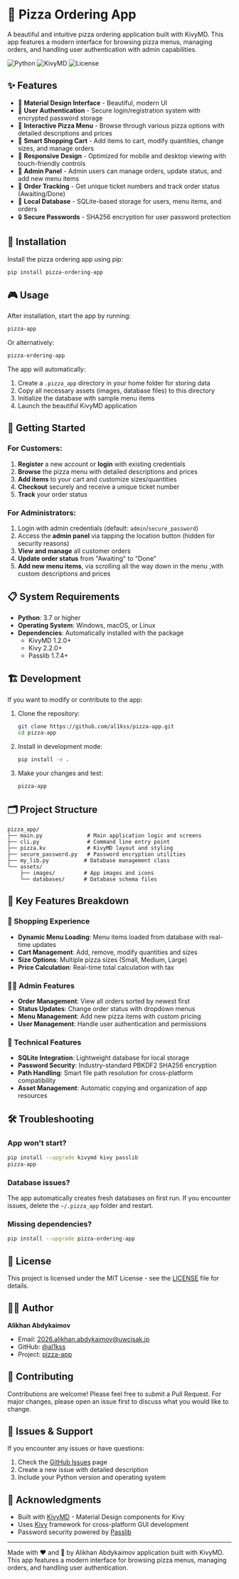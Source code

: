 # 🍕 Pizza Ordering App

A beautiful and intuitive pizza ordering application built with KivyMD. This app features a modern interface for browsing pizza menus, managing orders, and handling user authentication with admin capabilities.

![Python](https://img.shields.io/badge/python-v3.7+-blue.svg)
![KivyMD](https://img.shields.io/badge/kivymd-v1.2.0+-orange.svg)
![License](https://img.shields.io/badge/license-MIT-green.svg)

## ✨ Features

- 🎨 **Material Design Interface** - Beautiful, modern UI
- 👤 **User Authentication** - Secure login/registration system with encrypted password storage
- 🍕 **Interactive Pizza Menu** - Browse through various pizza options with detailed descriptions and prices
- 🛒 **Smart Shopping Cart** - Add items to cart, modify quantities, change sizes, and manage orders
- 📱 **Responsive Design** - Optimized for mobile and desktop viewing with touch-friendly controls
- 👑 **Admin Panel** - Admin users can manage orders, update status, and add new menu items
- 🎫 **Order Tracking** - Get unique ticket numbers and track order status (Awaiting/Done)
- 💾 **Local Database** - SQLite-based storage for users, menu items, and orders
- 🔒 **Secure Passwords** - SHA256 encryption for user password protection

## 🚀 Installation

Install the pizza ordering app using pip:

```bash
pip install pizza-ordering-app
```

## 🎮 Usage

After installation, start the app by running:

```bash
pizza-app
```

Or alternatively:

```bash
pizza-ordering-app
```

The app will automatically:
1. Create a `.pizza_app` directory in your home folder for storing data
2. Copy all necessary assets (images, database files) to this directory
3. Initialize the database with sample menu items
4. Launch the beautiful KivyMD application

## 🔐 Getting Started

### For Customers:
1. **Register** a new account or **login** with existing credentials
2. **Browse** the pizza menu with detailed descriptions and prices
3. **Add items** to your cart and customize sizes/quantities
4. **Checkout** securely and receive a unique ticket number
5. **Track** your order status

### For Administrators:
1. Login with admin credentials (default: `admin`/`secure_password`)
2. Access the **admin panel** via tapping the location button (hidden for security reasons)
3. **View and manage** all customer orders
4. **Update order status** from "Awaiting" to "Done"
5. **Add new menu items**, via scrolling all the way down in the menu ,with custom descriptions and prices

## 📋 System Requirements

- **Python**: 3.7 or higher
- **Operating System**: Windows, macOS, or Linux
- **Dependencies**: Automatically installed with the package
  - KivyMD 1.2.0+
  - Kivy 2.2.0+
  - Passlib 1.7.4+

## 🏗️ Development

If you want to modify or contribute to the app:

1. Clone the repository:
   ```bash
   git clone https://github.com/al1kss/pizza-app.git
   cd pizza-app
   ```

2. Install in development mode:
   ```bash
   pip install -e .
   ```

3. Make your changes and test:
   ```bash
   pizza-app
   ```

## 🗂️ Project Structure

```
pizza_app/
├── main.py              # Main application logic and screens
├── cli.py               # Command line entry point
├── pizza.kv             # KivyMD layout and styling
├── secure_password.py   # Password encryption utilities
├── my_lib.py           # Database management class
└── assets/
    ├── images/         # App images and icons
    └── databases/      # Database schema files
```

## 🎯 Key Features Breakdown

### 🛒 Shopping Experience
- **Dynamic Menu Loading**: Menu items loaded from database with real-time updates
- **Cart Management**: Add, remove, modify quantities and sizes
- **Size Options**: Multiple pizza sizes (Small, Medium, Large)
- **Price Calculation**: Real-time total calculation with tax

### 👨‍💼 Admin Features
- **Order Management**: View all orders sorted by newest first
- **Status Updates**: Change order status with dropdown menus
- **Menu Management**: Add new pizza items with custom pricing
- **User Management**: Handle user authentication and permissions

### 🔧 Technical Features
- **SQLite Integration**: Lightweight database for local storage
- **Password Security**: Industry-standard PBKDF2 SHA256 encryption
- **Path Handling**: Smart file path resolution for cross-platform compatibility
- **Asset Management**: Automatic copying and organization of app resources


## 🛠️ Troubleshooting

### App won't start?
```bash
pip install --upgrade kivymd kivy passlib
pizza-app
```

### Database issues?
The app automatically creates fresh databases on first run. If you encounter issues, delete the `~/.pizza_app` folder and restart.

### Missing dependencies?
```bash
pip install --upgrade pizza-ordering-app
```

## 📄 License

This project is licensed under the MIT License - see the [LICENSE](LICENSE) file for details.

## 👨‍💻 Author

**Alikhan Abdykaimov**
- Email: 2026.alikhan.abdykaimov@uwcisak.jp
- GitHub: [@al1kss](https://github.com/al1kss)
- Project: [pizza-app](https://github.com/al1kss/pizza-app)

## 🤝 Contributing

Contributions are welcome! Please feel free to submit a Pull Request. For major changes, please open an issue first to discuss what you would like to change.

## 🐛 Issues & Support

If you encounter any issues or have questions:
1. Check the [GitHub Issues](https://github.com/al1kss/pizza-app/issues) page
2. Create a new issue with detailed description
3. Include your Python version and operating system

## 🙏 Acknowledgments

- Built with [KivyMD](https://kivymd.readthedocs.io/) - Material Design components for Kivy
- Uses [Kivy](https://kivy.org/) framework for cross-platform GUI development
- Password security powered by [Passlib](https://passlib.readthedocs.io/)

---

Made with ❤️ and 🍕 by Alikhan Abdykaimov application built with KivyMD. This app features a modern interface for browsing pizza menus, managing orders, and handling user authentication.
